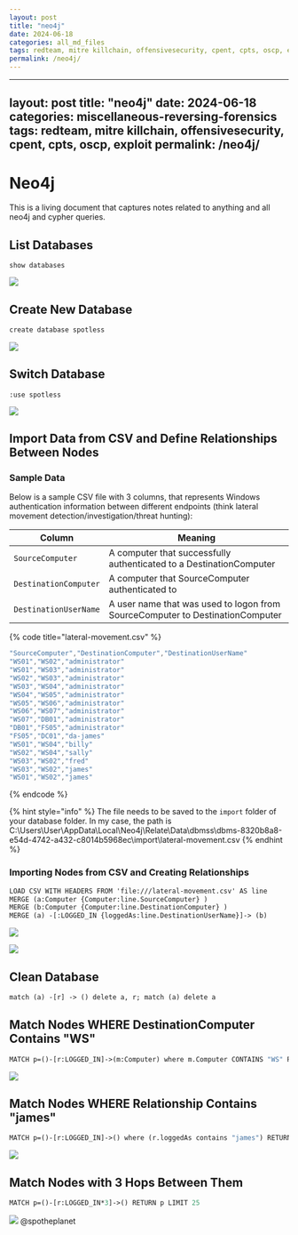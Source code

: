 ```yaml
---
layout: post
title: "neo4j"
date: 2024-06-18
categories: all_md_files
tags: redteam, mitre killchain, offensivesecurity, cpent, cpts, oscp, exploit
permalink: /neo4j/
---
```


---
layout: post
title: "neo4j"
date: 2024-06-18
categories: miscellaneous-reversing-forensics
tags: redteam, mitre killchain, offensivesecurity, cpent, cpts, oscp, exploit
permalink: /neo4j/
---

# Neo4j

This is a living document that captures notes related to anything and all neo4j and cypher queries.

## List Databases

```
show databases 
```

![](<../.gitbook/assets/image (732).png>)

## Create New Database

```graphql
create database spotless
```

![](<../.gitbook/assets/image (731).png>)

## Switch Database

```
:use spotless
```

![](<../.gitbook/assets/image (733).png>)

## Import Data from CSV and Define Relationships Between Nodes

### Sample Data

Below is a sample CSV file with 3 columns, that represents Windows authentication information between different endpoints (think lateral movement detection/investigation/threat hunting):

| Column                | Meaning                                                                       |
| --------------------- | ----------------------------------------------------------------------------- |
| `SourceComputer`      | A computer that successfully authenticated to a DestinationComputer           |
| `DestinationComputer` | A computer that SourceComputer authenticated to                               |
| `DestinationUserName` | A user name that was used to logon from SourceComputer to DestinationComputer |

{% code title="lateral-movement.csv" %}
```scala
"SourceComputer","DestinationComputer","DestinationUserName"
"WS01","WS02","administrator"
"WS01","WS03","administrator"
"WS02","WS03","administrator"
"WS03","WS04","administrator"
"WS04","WS05","administrator"
"WS05","WS06","administrator"
"WS06","WS07","administrator"
"WS07","DB01","administrator"
"DB01","FS05","administrator"
"FS05","DC01","da-james"
"WS01","WS04","billy"
"WS02","WS04","sally"
"WS03","WS02","fred"
"WS03","WS02","james"
"WS01","WS02","james"
```
{% endcode %}

{% hint style="info" %}
The file needs to be saved to the `import` folder of your database folder. In my case, the path is C:\Users\User\AppData\Local\Neo4j\Relate\Data\dbmss\dbms-8320b8a8-e54d-4742-a432-c8014b5968ec\import\lateral-movement.csv
{% endhint %}

### Importing Nodes from CSV and Creating Relationships

```graphql
LOAD CSV WITH HEADERS FROM 'file:///lateral-movement.csv' AS line
MERGE (a:Computer {Computer:line.SourceComputer} )
MERGE (b:Computer {Computer:line.DestinationComputer} )
MERGE (a) -[:LOGGED_IN {loggedAs:line.DestinationUserName}]-> (b)
```

![](<../.gitbook/assets/image (735).png>)

![](<../.gitbook/assets/image (736).png>)

## Clean Database

```graphql
match (a) -[r] -> () delete a, r; match (a) delete a
```

## Match Nodes WHERE DestinationComputer Contains "WS"

```graphql
MATCH p=()-[r:LOGGED_IN]->(m:Computer) where m.Computer CONTAINS "WS" RETURN p LIMIT 25
```

![](<../.gitbook/assets/image (737).png>)

## Match Nodes WHERE Relationship Contains "james"

```graphql
MATCH p=()-[r:LOGGED_IN]->() where (r.loggedAs contains "james") RETURN p LIMIT 25
```

![](<../.gitbook/assets/image (741).png>)

## Match Nodes with 3 Hops Between Them

```graphql
MATCH p=()-[r:LOGGED_IN*3]->() RETURN p LIMIT 25
```

![](<../.gitbook/assets/image (740).png>)
@spotheplanet
